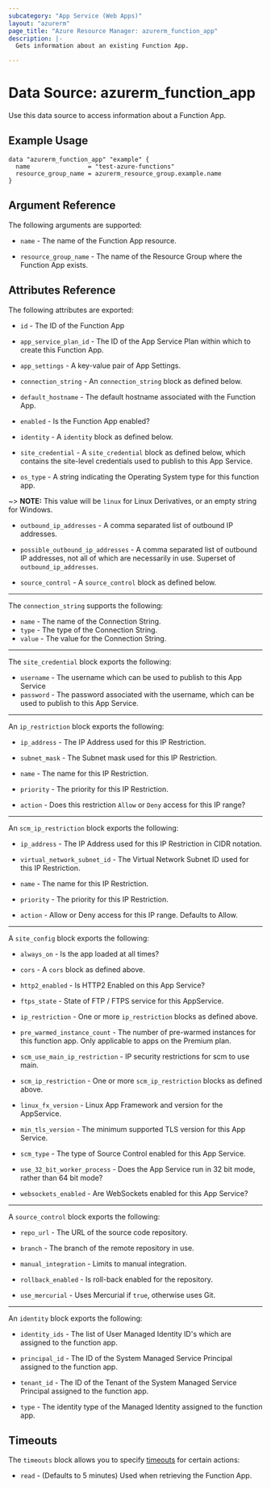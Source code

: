```yaml
---
subcategory: "App Service (Web Apps)"
layout: "azurerm"
page_title: "Azure Resource Manager: azurerm_function_app"
description: |-
  Gets information about an existing Function App.

---
```


# Data Source: azurerm_function_app

Use this data source to access information about a Function App.

## Example Usage

```hcl
data "azurerm_function_app" "example" {
  name                = "test-azure-functions"
  resource_group_name = azurerm_resource_group.example.name
}
```

## Argument Reference

The following arguments are supported:

* `name` - The name of the Function App resource.

* `resource_group_name` - The name of the Resource Group where the Function App exists.

## Attributes Reference

The following attributes are exported:

* `id` - The ID of the Function App

* `app_service_plan_id` - The ID of the App Service Plan within which to create this Function App.

* `app_settings` - A key-value pair of App Settings.

* `connection_string` - An `connection_string` block as defined below.

* `default_hostname` - The default hostname associated with the Function App.

* `enabled` - Is the Function App enabled?

* `identity` - A `identity` block as defined below.

* `site_credential` - A `site_credential` block as defined below, which contains the site-level credentials used to publish to this App Service.

* `os_type` - A string indicating the Operating System type for this function app.

~> **NOTE:** This value will be `linux` for Linux Derivatives, or an empty string for Windows. 

* `outbound_ip_addresses` - A comma separated list of outbound IP addresses.

* `possible_outbound_ip_addresses` - A comma separated list of outbound IP addresses, not all of which are necessarily in use. Superset of `outbound_ip_addresses`.

* `source_control` - A `source_control` block as defined below.

---

The `connection_string` supports the following:

* `name` - The name of the Connection String.
* `type` - The type of the Connection String. 
* `value` - The value for the Connection String.

---

The `site_credential` block exports the following:

* `username` - The username which can be used to publish to this App Service
* `password` - The password associated with the username, which can be used to publish to this App Service.

---

An `ip_restriction` block exports the following:

* `ip_address` - The IP Address used for this IP Restriction.

* `subnet_mask` - The Subnet mask used for this IP Restriction.

* `name` - The name for this IP Restriction.

* `priority` - The priority for this IP Restriction.

* `action` - Does this restriction `Allow` or `Deny` access for this IP range?

---
An `scm_ip_restriction` block exports the following:  

* `ip_address` - The IP Address used for this IP Restriction in CIDR notation.

* `virtual_network_subnet_id` - The Virtual Network Subnet ID used for this IP Restriction.

* `name` - The name for this IP Restriction.

* `priority` - The priority for this IP Restriction.

* `action` - Allow or Deny access for this IP range. Defaults to Allow.  

---

A `site_config` block exports the following:

* `always_on` - Is the app loaded at all times?

* `cors` - A `cors` block as defined above.

* `http2_enabled` - Is HTTP2 Enabled on this App Service?

* `ftps_state` - State of FTP / FTPS service for this AppService.

* `ip_restriction` - One or more `ip_restriction` blocks as defined above.

* `pre_warmed_instance_count` - The number of pre-warmed instances for this function app. Only applicable to apps on the Premium plan.

* `scm_use_main_ip_restriction` - IP security restrictions for scm to use main.  

* `scm_ip_restriction` - One or more `scm_ip_restriction` blocks as defined above.

* `linux_fx_version` - Linux App Framework and version for the AppService.

* `min_tls_version` - The minimum supported TLS version for this App Service.

* `scm_type` - The type of Source Control enabled for this App Service.

* `use_32_bit_worker_process` - Does the App Service run in 32 bit mode, rather than 64 bit mode?

* `websockets_enabled` - Are WebSockets enabled for this App Service?

---

A `source_control` block exports the following:

* `repo_url` -  The URL of the source code repository.

* `branch` - The branch of the remote repository in use. 

* `manual_integration` - Limits to manual integration.  

* `rollback_enabled` - Is roll-back enabled for the repository.

* `use_mercurial` - Uses Mercurial if `true`, otherwise uses Git. 

---

An `identity` block exports the following:

* `identity_ids` - The list of User Managed Identity ID's which are assigned to the function app.

* `principal_id` - The ID of the System Managed Service Principal assigned to the function app.

* `tenant_id` - The ID of the Tenant of the System Managed Service Principal assigned to the function app.

* `type` - The identity type of the Managed Identity assigned to the function app.

## Timeouts

The `timeouts` block allows you to specify [timeouts](https://www.terraform.io/docs/configuration/resources.html#timeouts) for certain actions:

* `read` - (Defaults to 5 minutes) Used when retrieving the Function App.
